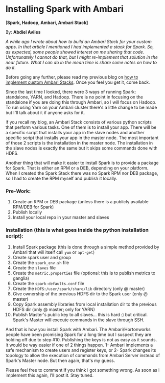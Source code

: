 # Installing Spark with Ambari

**[Spark, Hadoop, Ambari, Ambari Stack]**

By: **Abdiel Aviles**

*A while ago I wrote about how to build an Ambari Stack for your custom apps. In that article I mentioned I had implemented a stack for Spark. So, as expected, some people showed interest on me sharing that code. Unfortunately I cannot do that, but I might re-implement that solution in the near future. What I can do in the mean time is share some notes on how to do it.*

Before going any further, please read my previous blog on [how to implement custom Ambari Stacks](http://mozartanalytics.com/how-to-create-a-software-stack-for-ambari/). Once you feel you get it, come back.

Since the last time I looked, there were 3 ways of running Spark: standalone, YARN, and Hadoop. There is no point in focusing on the standalone if you are doing this through Ambari, so I will focus on Hadoop. To run using Yarn on your Ambari cluster there's a little change to be made but I'll talk about it if anyone asks for it.

If you recall my blog, an Ambari Stack consists of various python scripts that perform various tasks. One of them is to install your app. There will be a specific script that installs your app in the slave nodes and another specific script that installs your app in the master node. The most important of those 2 scripts is the installation in the master node. The installation in the slave nodes is exactly the same but it skips some commands done with HDFS.

Another thing that will make it easier to install Spark is to provide a package for Spark. That is either an RPM or a DEB, depending on your platform. When I created the Spark Stack there was no Spark RPM nor DEB package, so I had to create the RPM myself and publish it locally.

### Pre-Work:

1. Create an RPM or DEB package (unless there is a publicly available RPM/DEB for Spark)
2. Publish locally
3. Install your local repo in your master and slaves

### Installation (this is what goes inside the python installation script):

1. Install Spark package (this is done through a simple method provided by Ambari that will itself call `yum` or `apt-get`)
2. Create spark user and group
3. Create the `spark_env.sh` file
4. Create the `slaves` file
5. Create the `metric.properties` file (optional: this is to publish metrics to ganglia)
6. Create the `spark-defaults.conf` file
7. Create the `HDFS:/user/spark/share/lib` directory (only @ master)
8. Give ownership of the previous HDFS dir to the Spark user (only @ master)
9. Copy Spark assembly libraries from local installation dir to the previous HDFS dir (only @ master; only for YARN)
10. Publish Master's public key to all slaves... this is hard :) but critical. Spark's Master will execute commands in the slave through SSH.

And that is how you install Spark with Ambari. The Ambari/Hortonworks people have been promising Spark for a long time but I suspect they are holding off due to step #10. Publishing the keys is not as easy as it sounds. It would be way easier if one of 2 things happen. 1- Ambari implements a safe mechanism to create users and register keys, or 2- Spark changes its topology to allow the execution of commands from Ambari Server instead of Spark's Master node. But then again, that's my guess.

Please feel free to comment if you think I got something wrong. As soon as I implement this again, I'll post it. Stay tuned.